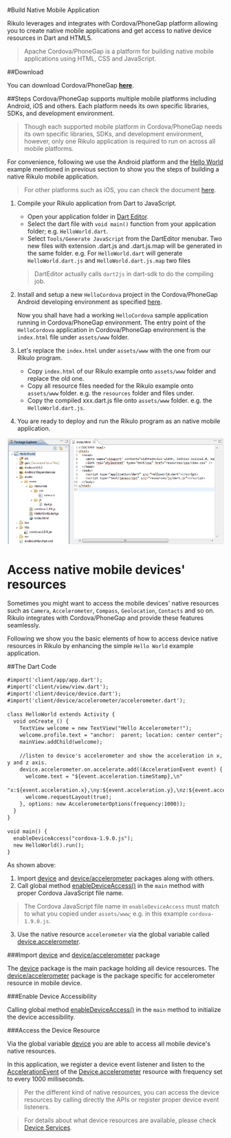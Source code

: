 #Build Native Mobile Application

Rikulo leverages and integrates with Cordova/PhoneGap platform allowing you to create native mobile applications and get access to native device resources in Dart and HTML5.

>Apache Cordova/PhoneGap is a platform for building native mobile applications using HTML, CSS and JavaScript.



##Download

You can download Cordova/PhoneGap **[here](http://phonegap.com/download)**.

##Steps
Cordova/PhoneGap supports multiple mobile platforms including Android, iOS and others. Each platform needs its own specific libraries, SDKs, and development environment.

>Though each supported mobile platform in Cordova/PhoneGap needs its own specific libraries, SDKs, and development environment, however, only one Rikulo application is required to run on across all mobile platforms.

For convenience, following we use the Android platform and the [Hello World](Hello_World.md) example mentioned in previous section to show you the steps of building a native Rikulo mobile application.
>For other platforms such as iOS, you can check the document [here](http://docs.phonegap.com/en/1.9.0/guide_getting-started_index.md.).

1. Compile your Rikulo application from Dart to JavaScript. 
	* Open your application folder in [Dart Editor](http://www.dartlang.org/docs/editor/).
	* Select the dart file with `void main()` function from your application folder; e.g. `HelloWorld.dart`.
	* Select `Tools/Generate JavaScript` from the DartEditor menubar. Two new files with extension .dart.js and .dart.js.map will be generated in the same folder. e.g. For `HelloWorld.dart` will generate `HelloWorld.dart.js` and `HelloWorld.dart.js.map` two files

	>DartEditor actually calls `dart2js` in dart-sdk to do the compiling job.

2. Install and setup a new `HelloCordova` project in the Cordova/PhoneGap Android developing environment as specified [here](http://docs.phonegap.com/en/1.9.0/guide_getting-started_android_index.md.html#Getting%20Started%20with%20Android).

	Now you shall have had a working `HelloCordova` sample application running in Cordova/PhoneGap environment. The entry point of the `HelloCordova` application in Cordova/PhoneGap environment is the `index.html` file under `assets/www` folder.

3. Let's replace the `index.html` under `assets/www` with the one from our Rikulo program.
	* Copy `index.html` of our Rikulo example onto `assets/www` folder and replace the old one.
	* Copy all resource files needed for the Rikulo example onto `assets/www` folder. e.g. the `resources` folder and files under.
	* Copy the compiled xxx.dart.js file onto `assets/www` folder. e.g. the `HelloWorld.dart.js`.

4. You are ready to deploy and run the Rikulo program as an native mobile application.

![Cordova Android Development Environment](cordova-env.png?raw=true)

# Access native mobile devices' resources
Sometimes you might want to access the mobile devices' native resources such as `Camera`, `Accelerometer`, `Compass`, `Geolocation`, `Contacts` and so on. Rikulo integrates with Cordova/PhoneGap and provide these features seamlessly.

Following we show you the basic elements of how to access device native resources in Rikulo by enhancing the simple `Hello World` example application.

##The Dart Code

    #import('client/app/app.dart');
    #import('client/view/view.dart');
    #import('client/device/device.dart');
    #import('client/device/accelerometer/accelerometer.dart');

    class HelloWorld extends Activity {
      void onCreate_() {
        TextView welcome = new TextView("Hello Accelerometer!");
        welcome.profile.text = "anchor:  parent; location: center center";
        mainView.addChild(welcome);
		
        //listen to device's accelerometer and show the acceleration in x, y and z axis.
        device.accelerometer.on.accelerate.add((AccelerationEvent event) {
          welcome.text = "${event.acceleration.timeStamp},\n"
            "x:${event.acceleration.x},\ny:${event.acceleration.y},\nz:${event.acceleration.z}";
		  welcome.requestLayout(true);
        }, options: new AccelerometerOptions(frequency:1000));
      }
    }

    void main() {
      enableDeviceAccess("cordova-1.9.0.js");
      new HelloWorld().run();
    }

As shown above:

1. Import [device](api:) and [device/accelerometer](api:) packages along with others.
2. Call global method [enableDeviceAccess()](api:device) in the `main` method with proper Cordova JavaScript file name.
>The Cordova JavaScript file name in `enableDeviceAccess` must match to what you copied under `assets/www`; e.g. in this example `cordova-1.9.0.js`.
3. Use the native resource `accelerometer` via the global variable called [device.accelerometer](api:device).

###Import [device](api:) and [device/accelerometer](api:) package

The [device](api:) package is the main package holding all device resources. The [device/accelerometer](api:) package is the package specific for accelerometer resource in mobile device.

###Enable Device Accessibility

Calling global method [enableDeviceAccess()](api:device) in the `main` method to initialize the device accessibility.

###Access the Device Resource

Via the global variable [device](api:device) you are able to access all mobile device's native resources. 

In this application, we register a device event listener and listen to the [AccelerationEvent](api:device/accelerometer) of the [Device.accelerometer](api:device) resource with frequency set to every 1000 milliseconds.

>Per the different kind of native resources, you can access the device resources by calling directly the APIs or register proper device event listeners.

>For details about what device resources are available, please check [Device Services](../Device_Services/index.md).

 